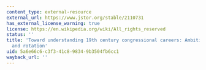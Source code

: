 ```yaml
---
content_type: external-resource
external_url: https://www.jstor.org/stable/2110731
has_external_license_warning: true
license: https://en.wikipedia.org/wiki/All_rights_reserved
status: ''
title: 'Toward understanding 19th century congressional careers: Ambition, competition,
  and rotation'
uid: 5a6e66c6-c3f3-41c8-9834-9b3504fb6cc1
wayback_url: ''
---
```

